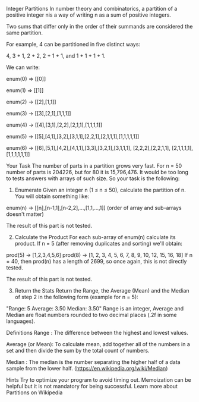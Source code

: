 Integer Partitions
In number theory and combinatorics, a partition of a positive integer nis a way of writing n as a sum of positive integers.

Two sums that differ only in the order of their summands are considered the same partition.

For example, 4 can be partitioned in five distinct ways:

4, 3 + 1, 2 + 2, 2 + 1 + 1, and 1 + 1 + 1 + 1.

We can write:

enum(0) => [[0]]

enum(1) => [[1]]

enum(2) -> [[2],[1,1]]

enum(3) -> [[3],[2,1],[1,1,1]]

enum(4) -> [[4],[3,1],[2,2],[2,1,1],[1,1,1,1]] 

enum(5) -> [[5],[4,1],[3,2],[3,1,1],[2,2,1],[2,1,1,1],[1,1,1,1,1]]

enum(6) -> [[6],[5,1],[4,2],[4,1,1],[3,3],[3,2,1],[3,1,1,1], [2,2,2],[2,2,1,1], [2,1,1,1,1], [1,1,1,1,1,1]]

Your Task
The number of parts in a partition grows very fast. For n = 50 number of parts is 204226, but for 80 it is 15,796,476. It would be too long to tests answers with arrays of such size. So your task is the following:

1. Enumerate
Given an integer n (1 ≤ n ≤ 50), calculate the partition of n. You will obtain something like:

  enum(n) -> [[n],[n-1,1],[n-2,2],...,[1,1,...,1]]
(order of array and sub-arrays doesn't matter)

The result of this part is not tested.

2. Calculate the Product
For each sub-array of enum(n) calculate its product. If n = 5 (after removing duplicates and sorting) we'll obtain:

  prod(5) -> [1,2,3,4,5,6]
  prod(8) -> [1, 2, 3, 4, 5, 6, 7, 8, 9, 10, 12, 15, 16, 18]
If n = 40, then prod(n) has a length of 2699, so once again, this is not directly tested.

The result of this part is not tested.

3. Return the Stats
Return the Range, the Average (Mean) and the Median of step 2 in the following form
(example for n = 5):

"Range: 5 Average: 3.50 Median: 3.50"
Range is an integer, Average and Median are float numbers rounded to two decimal
places (.2f in some languages).

Definitions
Range : The difference between the highest and lowest values.

Average (or Mean): To calculate mean, add together all of the numbers
in a set and then divide the sum by the total count of numbers.

Median : The median is the number separating the higher half
of a data sample from the lower half. (https://en.wikipedia.org/wiki/Median)

Hints
Try to optimize your program to avoid timing out.
Memoization can be helpful but it is not mandatory for being successful.
Learn more about Partitions on Wikipedia